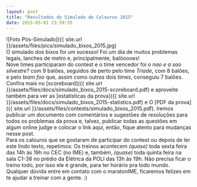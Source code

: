 ```yaml
---
layout: post
title: "Resultados do Simulado de Calouros 2015"
date: 2015-05-01 23:59:55
---
```


![Foto Pós-Simulado]({{ site.url }}/assets/files/pics/simulado_bixos_2015.jpg)  
O simulado dos bixos foi um sucesso! Foi um dia de muitos problemas legais, lanches de metro e, principalmente, balõoooes!  
Nove times participaram do contest e o time vencedor foi o *nao e a sao silvestre?* com 9 balões, seguidos de perto pelo time *Triade*, com 8 balões, e pelo *team foo* que, assim como outros dois times, conseguiu 7 balões. Confira mais no [scoreboard]({{ site.url }}/assets/files/docs/simulado_bixos_2015-scoreboard.pdf) e aproveite também para ver as [estatísticas da prova]({{ site.url }}/assets/files/docs/simulado_bixos_2015-statistics.pdf) e O [PDF da prova]({{ site.url }}/assets/files/contests/simulado_bixos_2015.pdf). Iremos publicar um documento com comentários e sugestões de resoluções para todos os problemas da prova e, talvez, publicar todas as questões em algum online judge e colocar o link aqui, então, fique atento para mudanças nesse post.  
Para os calouros que se gostaram de participar do contest ou depois de ler este lindo texto, repetimos: Os treinos acontecem *(quase)* toda sexta feira das 14h às 19h no CEC (no IME) e, também, *(quase)* toda quinta feira na sala C1-38 no prédio da Elétrica da POLI das 13h às 19h. Não precisa ficar o treino todo, por isso ele é grande, para ter horário pra todo mundo. Qualquer dúvida entre em contato com o maratonIME, ficaremos felizes em te ajudar a treinar com a gente. :)  
